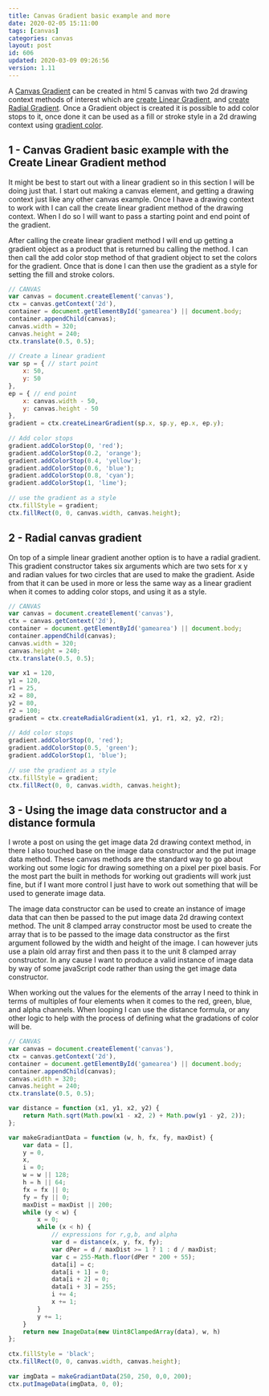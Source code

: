 ```yaml
---
title: Canvas Gradient basic example and more
date: 2020-02-05 15:11:00
tags: [canvas]
categories: canvas
layout: post
id: 606
updated: 2020-03-09 09:26:56
version: 1.11
---
```


A [Canvas Gradient](https://developer.mozilla.org/en-US/docs/Web/API/CanvasGradient) can be created in html 5 canvas with two 2d drawing context methods of interest which are [create Linear Gradient](https://developer.mozilla.org/en-US/docs/Web/API/CanvasRenderingContext2D/createLinearGradient), and [create Radial Gradient](https://developer.mozilla.org/en-US/docs/Web/API/CanvasRenderingContext2D/createRadialGradient). Once a Gradient object is created it is possible to add color stops to it, once done it can be used as a fill or stroke style in a 2d drawing context using [gradient color](https://en.wikipedia.org/wiki/Color_gradient).

<!-- more -->

## 1 - Canvas Gradient basic example with the Create Linear Gradient method

It might be best to start out with a linear gradient so in this section I will be doing just that. I start out making a canvas element, and getting a drawing context just like any other canvas example. Once I have a drawing context to work with I can call the create linear gradient method of the drawing context. When I do so I will want to pass a starting point and end point of the gradient.

After calling the create linear gradient method I will end up getting a gradient object as a product that is returned bu calling the method. I can then call the add color stop method of that gradient object to set the colors for the gradient. Once that is done I can then use the gradient as a style for setting the fill and stroke colors.

```js
// CANVAS
var canvas = document.createElement('canvas'),
ctx = canvas.getContext('2d'),
container = document.getElementById('gamearea') || document.body;
container.appendChild(canvas);
canvas.width = 320;
canvas.height = 240;
ctx.translate(0.5, 0.5);
 
// Create a linear gradient
var sp = { // start point
    x: 50,
    y: 50
},
ep = { // end point
    x: canvas.width - 50,
    y: canvas.height - 50
},
gradient = ctx.createLinearGradient(sp.x, sp.y, ep.x, ep.y);
 
// Add color stops
gradient.addColorStop(0, 'red');
gradient.addColorStop(0.2, 'orange');
gradient.addColorStop(0.4, 'yellow');
gradient.addColorStop(0.6, 'blue');
gradient.addColorStop(0.8, 'cyan');
gradient.addColorStop(1, 'lime');
 
// use the gradient as a style
ctx.fillStyle = gradient;
ctx.fillRect(0, 0, canvas.width, canvas.height);
```

## 2 - Radial canvas gradient

On top of a simple linear gradient another option is to have a radial gradient. This gradient constructor takes six arguments which are two sets for x y and radian values for two circles that are used to make the gradient. Aside from that it can be used in more or less the same way as a linear gradient when it comes to adding color stops, and using it as a style.

```js
// CANVAS
var canvas = document.createElement('canvas'),
ctx = canvas.getContext('2d'),
container = document.getElementById('gamearea') || document.body;
container.appendChild(canvas);
canvas.width = 320;
canvas.height = 240;
ctx.translate(0.5, 0.5);
 
var x1 = 120,
y1 = 120,
r1 = 25,
x2 = 80,
y2 = 80,
r2 = 100;
gradient = ctx.createRadialGradient(x1, y1, r1, x2, y2, r2);
 
// Add color stops
gradient.addColorStop(0, 'red');
gradient.addColorStop(0.5, 'green');
gradient.addColorStop(1, 'blue');
 
// use the gradient as a style
ctx.fillStyle = gradient;
ctx.fillRect(0, 0, canvas.width, canvas.height);
```

## 3 - Using the image data constructor and a distance formula

I wrote a post on using the get image data 2d drawing context method, in there I also touched base on the image data constructor and the put image data method. These canvas methods are the standard way to go about working out some logic for drawing something on a pixel per pixel basis. For the most part the built in methods for working out gradients will work just fine, but if I want more control I just have to work out something that will be used to generate image data.

The image data constructor can be used to create an instance of image data that can then be passed to the put image data 2d drawing context method. The unit 8 clamped array constructor most be used to create the array that is to be passed to the image data constructor as the first argument followed by the width and height of the image. I can however juts use a plain old array first and then pass it to the unit 8 clamped array constructor. In  any cause I want to produce a valid instance of image data by way of some javaScript code rather than using the get image data constructor.

When working out the values for the elements of the array I need to think in terms of multiples of four elements when it comes to the red, green, blue, and alpha channels. When looping I can use the distance formula, or any other logic to help with the process of defining what the gradations of color will be.

```js
// CANVAS
var canvas = document.createElement('canvas'),
ctx = canvas.getContext('2d'),
container = document.getElementById('gamearea') || document.body;
container.appendChild(canvas);
canvas.width = 320;
canvas.height = 240;
ctx.translate(0.5, 0.5);

var distance = function (x1, y1, x2, y2) {
    return Math.sqrt(Math.pow(x1 - x2, 2) + Math.pow(y1 - y2, 2));
};

var makeGradiantData = function (w, h, fx, fy, maxDist) {
    var data = [],
    y = 0,
    x,
    i = 0;
    w = w || 128;
    h = h || 64;
    fx = fx || 0;
    fy = fy || 0;
    maxDist = maxDist || 200;
    while (y < w) {
        x = 0;
        while (x < h) {
            // expressions for r,g,b, and alpha
            var d = distance(x, y, fx, fy);
            var dPer = d / maxDist >= 1 ? 1 : d / maxDist;
            var c = 255-Math.floor(dPer * 200 + 55);
            data[i] = c;
            data[i + 1] = 0;
            data[i + 2] = 0;
            data[i + 3] = 255;
            i += 4;
            x += 1;
        }
        y += 1;
    }
    return new ImageData(new Uint8ClampedArray(data), w, h)
};
 
ctx.fillStyle = 'black';
ctx.fillRect(0, 0, canvas.width, canvas.height);
 
var imgData = makeGradiantData(250, 250, 0,0, 200);
ctx.putImageData(imgData, 0, 0);
```